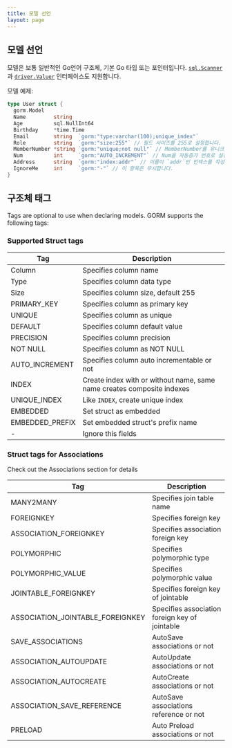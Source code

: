 ```yaml
---
title: 모델 선언
layout: page
---
```


## 모델 선언

모델은 보통 일반적인 Go언어 구조체, 기본 Go 타입 또는 포인터입니다. [`sql.Scanner`](https://golang.org/pkg/database/sql/#Scanner) 과 [`driver.Valuer`](https://golang.org/pkg/database/sql/driver/#Valuer) 인터페이스도 지원합니다.

모델 예제:

```go
type User struct {
  gorm.Model
  Name         string
  Age          sql.NullInt64
  Birthday     *time.Time
  Email        string  `gorm:"type:varchar(100);unique_index"`
  Role         string  `gorm:"size:255"` // 필드 사이즈를 255로 설정합니다.
  MemberNumber *string `gorm:"unique;not null"` // MemberNumber를 유니크, not null로 설정합니다.
  Num          int     `gorm:"AUTO_INCREMENT"` // Num을 자동증가 번호로 설정합니다.
  Address      string  `gorm:"index:addr"` // 이름이 `addr`인 인덱스를 작성합니다.
  IgnoreMe     int     `gorm:"-"` // 이 항목은 무시합니다.
}
```

## 구조체 태그

Tags are optional to use when declaring models. GORM supports the following tags:

### Supported Struct tags

| Tag             | Description                                                            |
| --------------- | ---------------------------------------------------------------------- |
| Column          | Specifies column name                                                  |
| Type            | Specifies column data type                                             |
| Size            | Specifies column size, default 255                                     |
| PRIMARY_KEY     | Specifies column as primary key                                        |
| UNIQUE          | Specifies column as unique                                             |
| DEFAULT         | Specifies column default value                                         |
| PRECISION       | Specifies column precision                                             |
| NOT NULL        | Specifies column as NOT NULL                                           |
| AUTO_INCREMENT  | Specifies column auto incrementable or not                             |
| INDEX           | Create index with or without name, same name creates composite indexes |
| UNIQUE_INDEX    | Like `INDEX`, create unique index                                      |
| EMBEDDED        | Set struct as embedded                                                 |
| EMBEDDED_PREFIX | Set embedded struct's prefix name                                      |
| -               | Ignore this fields                                                     |

### Struct tags for Associations

Check out the Associations section for details

| Tag                                | Description                                    |
| ---------------------------------- | ---------------------------------------------- |
| MANY2MANY                          | Specifies join table name                      |
| FOREIGNKEY                         | Specifies foreign key                          |
| ASSOCIATION_FOREIGNKEY             | Specifies association foreign key              |
| POLYMORPHIC                        | Specifies polymorphic type                     |
| POLYMORPHIC_VALUE                  | Specifies polymorphic value                    |
| JOINTABLE_FOREIGNKEY               | Specifies foreign key of jointable             |
| ASSOCIATION_JOINTABLE_FOREIGNKEY | Specifies association foreign key of jointable |
| SAVE_ASSOCIATIONS                  | AutoSave associations or not                   |
| ASSOCIATION_AUTOUPDATE             | AutoUpdate associations or not                 |
| ASSOCIATION_AUTOCREATE             | AutoCreate associations or not                 |
| ASSOCIATION_SAVE_REFERENCE       | AutoSave associations reference or not         |
| PRELOAD                            | Auto Preload associations or not               |